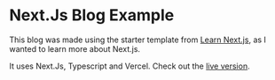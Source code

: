 # Next.Js Blog Example

This blog was made using the starter template from [Learn Next.js](https://nextjs.org/learn), as I wanted to learn more about Next.js.

It uses Next.Js, Typescript and Vercel. Check out the [live version](https://nextjs-blog-example-sigma.vercel.app/).
